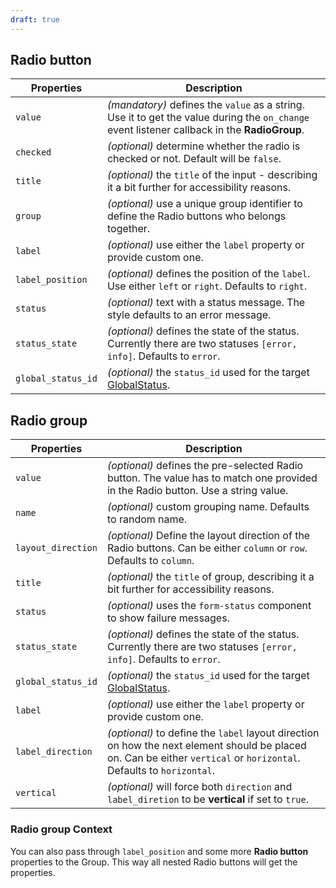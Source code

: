 ```yaml
---
draft: true
---
```


## Radio button

| Properties         | Description                                                                                                                                  |
| ------------------ | -------------------------------------------------------------------------------------------------------------------------------------------- |
| `value`            | _(mandatory)_ defines the `value` as a string. Use it to get the value during the `on_change` event listener callback in the **RadioGroup**. |
| `checked`          | _(optional)_ determine whether the radio is checked or not. Default will be `false`.                                                         |
| `title`            | _(optional)_ the `title` of the input - describing it a bit further for accessibility reasons.                                               |
| `group`            | _(optional)_ use a unique group identifier to define the Radio buttons who belongs together.                                                 |
| `label`            | _(optional)_ use either the `label` property or provide custom one.                                                                          |
| `label_position`   | _(optional)_ defines the position of the `label`. Use either `left` or `right`. Defaults to `right`.                                         |
| `status`           | _(optional)_ text with a status message. The style defaults to an error message.                                                             |
| `status_state`     | _(optional)_ defines the state of the status. Currently there are two statuses `[error, info]`. Defaults to `error`.                         |
| `global_status_id` | _(optional)_ the `status_id` used for the target [GlobalStatus](/uilib/components/global-status).                                            |

## Radio group

| Properties         | Description                                                                                                                                                          |
| ------------------ | -------------------------------------------------------------------------------------------------------------------------------------------------------------------- |
| `value`            | _(optional)_ defines the pre-selected Radio button. The value has to match one provided in the Radio button. Use a string value.                                     |
| `name`             | _(optional)_ custom grouping name. Defaults to random name.                                                                                                          |
| `layout_direction` | _(optional)_ Define the layout direction of the Radio buttons. Can be either `column` or `row`. Defaults to `column`.                                                |
| `title`            | _(optional)_ the `title` of group, describing it a bit further for accessibility reasons.                                                                            |
| `status`           | _(optional)_ uses the `form-status` component to show failure messages.                                                                                              |
| `status_state`     | _(optional)_ defines the state of the status. Currently there are two statuses `[error, info]`. Defaults to `error`.                                                 |
| `global_status_id` | _(optional)_ the `status_id` used for the target [GlobalStatus](/uilib/components/global-status).                                                                    |
| `label`            | _(optional)_ use either the `label` property or provide custom one.                                                                                                  |
| `label_direction`  | _(optional)_ to define the `label` layout direction on how the next element should be placed on. Can be either `vertical` or `horizontal`. Defaults to `horizontal`. |
| `vertical`         | _(optional)_ will force both `direction` and `label_diretion` to be **vertical** if set to `true`.                                                                   |

### Radio group Context

You can also pass through `label_position` and some more **Radio button** properties to the Group. This way all nested Radio buttons will get the properties.
